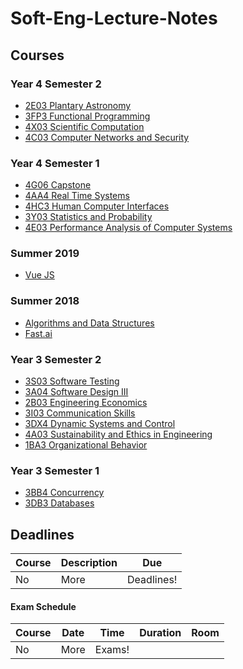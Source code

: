 # Soft-Eng-Lecture-Notes

## Courses

### Year 4 Semester 2

- [2E03 Plantary Astronomy](4B/2E03/README.md)
- [3FP3 Functional Programming](4B/3FP3/README.md)
- [4X03 Scientific Computation](4B/4X03/README.md)
- [4C03 Computer Networks and Security](4B/4C03/README.md)

### Year 4 Semester 1

- [4G06 Capstone](4A/4G06/README.md)
- [4AA4 Real Time Systems](4A/4AA4/README.md)
- [4HC3 Human Computer Interfaces](4A/4HC3/README.md)
- [3Y03 Statistics and Probability](4A/3Y03/README.md)
- [4E03 Performance Analysis of Computer Systems](4A/4E03/README.md)

### Summer 2019

- [Vue JS](Summer/Vue%20JS/README.md)

### Summer 2018

- [Algorithms and Data Structures](Summer/Algorithms%20and%20Data%20Structures/README.md)
- [Fast.ai](Summer/Fast.ai/README.md)

### Year 3 Semester 2

- [3S03 Software Testing](3B/3S03/README.md)
- [3A04 Software Design III](3B/3A04/README.md)
- [2B03 Engineering Economics](3B/2B03/README.md)
- [3I03 Communication Skills](3B/3I03/README.md)
- [3DX4 Dynamic Systems and Control](3B/3DX4/README.md)
- [4A03 Sustainability and Ethics in Engineering](3B/4A03/README.md)
- [1BA3 Organizational Behavior](3B/1BA3/README.md)

### Year 3 Semester 1

- [3BB4 Concurrency](3A/3BB4/README.md)
- [3DB3 Databases](3A/3DB3/README.md)

## Deadlines

Course | Description | Due
-------|-------------|----
No | More | Deadlines!

#### Exam Schedule

Course | Date | Time | Duration | Room
--------|-----|------|----------|------
No | More | Exams! |
